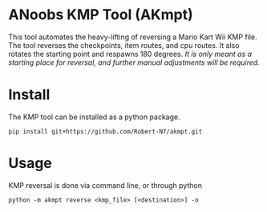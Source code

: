 # ANoobs KMP Tool (AKmpt)
This tool automates the heavy-lifting of reversing a Mario Kart Wii KMP file.
The tool reverses the checkpoints, item routes, and cpu routes.
It also rotates the starting point and respawns 180 degrees.
*It is only meant as a starting place for reversal, and further manual adjustments will be required.*

# Install
The KMP tool can be installed as a python package.
```
pip install git+https://github.com/Robert-N7/akmpt.git
```

# Usage
KMP reversal is done via command line, or through python

```
python -m akmpt reverse <kmp_file> [<destination>] -o
```
